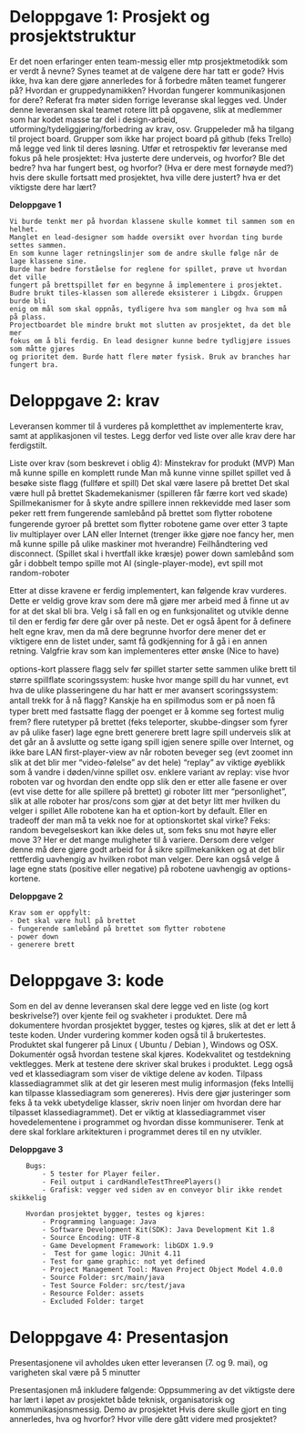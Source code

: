 # Deloppgave 1: Prosjekt og prosjektstruktur 
Er det noen erfaringer enten team-messig eller mtp prosjektmetodikk som er verdt å 
nevne? Synes teamet at de valgene dere har tatt er gode? Hvis ikke, hva kan dere 
gjøre annerledes for å forbedre måten teamet fungerer på?
Hvordan er gruppedynamikken?
Hvordan fungerer kommunikasjonen for dere?
Referat fra møter siden forrige leveranse skal legges ved. 
Under denne leveransen skal teamet rotere litt på opgavene, 
slik at medlemmer som har kodet masse tar del i design-arbeid, 
utforming/tydeliggjøring/forbedring av krav, osv.
Gruppeleder må ha tilgang til project board. Grupper som ikke har 
project board på github (feks Trello) må legge ved link til deres løsning.
Utfør et retrospektiv før leveranse med fokus på hele prosjektet:
Hva justerte dere underveis, og hvorfor? Ble det bedre? hva har fungert best, 
og hvorfor? (Hva er dere mest fornøyde med?) hvis dere skulle fortsatt med prosjektet, 
hva ville dere justert? hva er det viktigste dere har lært? 

**Deloppgave 1**

    Vi burde tenkt mer på hvordan klassene skulle kommet til sammen som en helhet. 
    Manglet en lead-designer som hadde oversikt over hvordan ting burde settes sammen.
    En som kunne lager retningslinjer som de andre skulle følge når de lage klassene sine.
    Burde har bedre forståelse for reglene for spillet, prøve ut hvordan det ville
    fungert på brettspillet før en begynne å implementere i prosjektet.
    Budre brukt tiles-klassen som allerede eksisterer i Libgdx. Gruppen burde bli
    enig om mål som skal oppnås, tydligere hva som mangler og hva som må på plass.
    Projectboardet ble mindre brukt mot slutten av prosjektet, da det ble mer
    fokus om å bli ferdig. En lead designer kunne bedre tydligjøre issues som måtte gjøres
    og prioritet dem. Burde hatt flere møter fysisk. Bruk av branches har fungert bra.
    

# Deloppgave 2: krav 
Leveransen kommer til å vurderes på kompletthet av implementerte krav, 
samt at applikasjonen vil testes. Legg derfor ved liste over alle krav dere har ferdigstilt.

Liste over krav (som beskrevet i oblig 4): Minstekrav for produkt (MVP)
Man må kunne spille en komplett runde 
Man må kunne vinne spillet spillet ved å besøke siste ﬂagg (fullføre et spill) 
Det skal være lasere på brettet 
Det skal være hull på brettet 
Skademekanismer (spilleren får færre kort ved skade) 
Spillmekanismer for å skyte andre spillere innen rekkevidde med laser som peker rett frem 
fungerende samlebånd på brettet som ﬂytter robotene 
fungerende gyroer på brettet som ﬂytter robotene 
game over etter 3 tapte liv 
multiplayer over LAN eller Internet (trenger ikke gjøre noe fancy her, men må kunne spille på ulike maskiner mot hverandre) 
Feilhåndtering ved disconnect. (Spillet skal i hvertfall ikke kræsje) 
power down
samlebånd som går i dobbelt tempo 
spille mot AI (single-player-mode), evt spill mot random-roboter

Etter at disse kravene er ferdig implementert, kan følgende krav vurderes. 
Dette er veldig grove krav som dere må gjøre mer arbeid med å ﬁnne ut av for at 
det skal bli bra. Velg i så fall en og en funksjonalitet og utvikle denne til 
den er ferdig før dere går over på neste. Det er også åpent for å deﬁnere helt 
egne krav, men da må dere begrunne hvorfor dere mener det er viktigere enn de listet 
under, samt få godkjenning for å gå i en annen retning. Valgfrie krav som kan 
implementeres etter ønske (Nice to have)

options-kort 
plassere ﬂagg selv før spillet starter 
sette sammen ulike brett til større spillﬂate 
scoringssystem: huske hvor mange spill du har vunnet, evt hva de ulike plasseringene du har hatt er 
mer avansert scoringssystem: antall trekk for å nå ﬂagg? Kanskje ha en spillmodus som er på noen få typer brett med fastsatte ﬂagg der poenget er å komme seg fortest mulig frem? 
ﬂere rutetyper på brettet (feks teleporter, skubbe-dingser som fyrer av på ulike faser) 
lage egne brett
generere brett 
lagre spill underveis slik at det går an å avslutte og sette igang spill igjen senere 
spille over Internet, og ikke bare LAN 
ﬁrst-player-view av når roboten beveger seg (evt zoomet inn slik at det blir mer “video-følelse” av det hele) 
“replay” av viktige øyeblikk som å vandre i døden/vinne spillet osv. 
enklere variant av replay: vise hvor roboten var og hvordan den endte opp slik den er etter alle fasene er over (evt vise dette for alle spillere på brettet) 
gi roboter litt mer “personlighet”, slik at alle roboter har pros/cons som gjør at det betyr litt mer hvilken du velger i spillet 
Alle robotene kan ha et option-kort by default. Eller en tradeoff der man må ta vekk noe for at optionskortet skal virke? Feks: random bevegelseskort kan ikke deles ut, som feks snu mot høyre eller move 3? Her er det mange muligheter til å variere. Dersom dere velger denne må dere gjøre godt arbeid for å sikre spillmekanikken og at det blir rettferdig uavhengig av hvilken robot man velger. Dere kan også velge å lage egne stats (positive eller negative) på robotene uavhengig av options-kortene. 

**Deloppgave 2**

    Krav som er oppfylt:
    - Det skal være hull på brettet 
    - fungerende samlebånd på brettet som ﬂytter robotene 
    - power down
    - generere brett

# Deloppgave 3: kode 
Som en del av denne leveransen skal dere legge ved en liste (og kort beskrivelse?) over kjente feil og svakheter i produktet.
Dere må dokumentere hvordan prosjektet bygger, testes og kjøres, slik at det er lett å teste koden. Under vurdering kommer koden også til å brukertestes.
Produktet skal fungerer på Linux ( Ubuntu / Debian ), Windows og OSX. 
Dokumentér også hvordan testene skal kjøres. 
Kodekvalitet og testdekning vektlegges. Merk at testene dere skriver skal brukes i produktet.
Legg også ved et klassediagram som viser de viktige delene av koden. Tilpass klassediagrammet slik at det gir leseren mest mulig informasjon (feks Intellij kan tilpasse klassediagram som genereres). Hvis dere
gjør justeringer som feks å ta vekk ubetydelige klasser, skriv noen linjer om hvordan dere har tilpasset klassediagrammet). Det er viktig at klassediagrammet viser hovedelementene i programmet og hvordan disse kommuniserer. Tenk at dere skal forklare arkitekturen i programmet deres til en ny utvikler. 

**Deloppgave 3**

        Bugs:
            - 5 tester for Player feiler.
            - Feil output i cardHandleTestThreePlayers()
            - Grafisk: vegger ved siden av en conveyor blir ikke rendet skikkelig
        
        Hvordan prosjektet bygger, testes og kjøres:
            - Programming language: Java
            - Software Development Kit(SDK): Java Development Kit 1.8
            - Source Encoding: UTF-8
            - Game Development Framework: libGDX 1.9.9 
            -  Test for game logic: JUnit 4.11
            - Test for game graphic: not yet defined
            - Project Management Tool: Maven Project Object Model 4.0.0
            - Source Folder: src/main/java 
            - Test Source Folder: src/test/java 
            - Resource Folder: assets
            - Excluded Folder: target
    

# Deloppgave 4: Presentasjon
Presentasjonene vil avholdes uken etter leveransen (7. og 9. mai), og varigheten skal være på 5 minutter

Presentasjonen må inkludere følgende:
Oppsummering av det viktigste dere har lært i løpet av prosjektet både teknisk, organisatorisk og kommunikasjonsmessig. 
Demo av prosjektet 
Hvis dere skulle gjort en ting annerledes, hva og hvorfor? 
Hvor ville dere gått videre med prosjektet? 